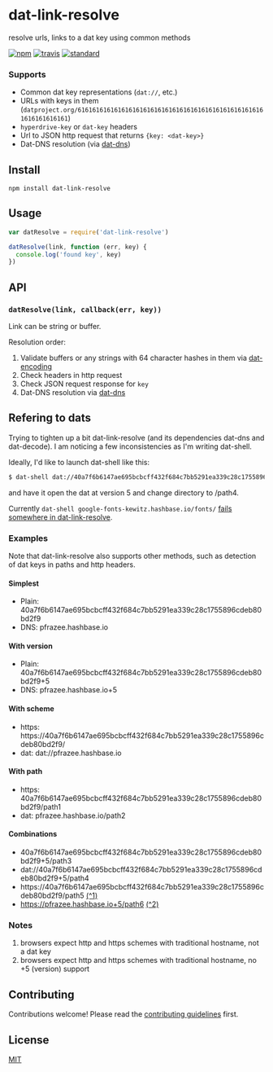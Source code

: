 # dat-link-resolve

resolve urls, links to a dat key using common methods

[![npm][npm-image]][npm-url]
[![travis][travis-image]][travis-url]
[![standard][standard-image]][standard-url]

### Supports

* Common dat key representations (`dat://`, etc.)
* URLs with keys in them (`datproject.org/6161616161616161616161616161616161616161616161616161616161616161`)
* `hyperdrive-key` or `dat-key` headers
* Url to JSON http request that returns `{key: <dat-key>}`
* Dat-DNS resolution (via [dat-dns](https://github.com/datprotocol/dat-dns))

## Install

```
npm install dat-link-resolve
```

## Usage

```js
var datResolve = require('dat-link-resolve')

datResolve(link, function (err, key) {
  console.log('found key', key)
})
```

## API

### `datResolve(link, callback(err, key))`

Link can be string or buffer.

Resolution order:

1. Validate buffers or any strings with 64 character hashes in them via [dat-encoding](https://github.com/juliangruber/dat-encoding)
2. Check headers in http request
3. Check JSON request response for `key`
4. Dat-DNS resolution via [dat-dns](https://github.com/datprotocol/dat-dns)

## Refering to dats
Trying to tighten up a bit dat-link-resolve (and its dependencies dat-dns and dat-decode). I am noticing a few inconsistencies as I'm writing dat-shell.

Ideally, I'd like to launch dat-shell like this:
```sh
$ dat-shell dat://40a7f6b6147ae695bcbcff432f684c7bb5291ea339c28c1755896cdeb80bd2f9+5/path4
```

and have it open the dat at version 5 and change directory to /path4.

Currently ```dat-shell google-fonts-kewitz.hashbase.io/fonts/``` [fails somewhere in dat-link-resolve](https://github.com/millette/dat-shell/issues/5).

### Examples
Note that dat-link-resolve also supports other methods, such as detection of dat keys in paths and http headers.

#### Simplest
* Plain: 40a7f6b6147ae695bcbcff432f684c7bb5291ea339c28c1755896cdeb80bd2f9
* DNS: pfrazee.hashbase.io

#### With version
* Plain: 40a7f6b6147ae695bcbcff432f684c7bb5291ea339c28c1755896cdeb80bd2f9+5
* DNS: pfrazee.hashbase.io+5

#### With scheme
* https: https://40a7f6b6147ae695bcbcff432f684c7bb5291ea339c28c1755896cdeb80bd2f9/
* dat: dat://pfrazee.hashbase.io

#### With path
* https: 40a7f6b6147ae695bcbcff432f684c7bb5291ea339c28c1755896cdeb80bd2f9/path1
* dat: pfrazee.hashbase.io/path2

#### Combinations
* 40a7f6b6147ae695bcbcff432f684c7bb5291ea339c28c1755896cdeb80bd2f9+5/path3
* dat://40a7f6b6147ae695bcbcff432f684c7bb5291ea339c28c1755896cdeb80bd2f9+5/path4
* https://40a7f6b6147ae695bcbcff432f684c7bb5291ea339c28c1755896cdeb80bd2f9/path5 [(^1)][]
* https://pfrazee.hashbase.io+5/path6 [(^2)][]

### Notes
1. browsers expect http and https schemes with traditional hostname, not a dat key
2. browsers expect http and https schemes with traditional hostname, no +5 (version) support

## Contributing

Contributions welcome! Please read the [contributing guidelines](CONTRIBUTING.md) first.

## License

[MIT](LICENSE.md)

[npm-image]: https://img.shields.io/npm/v/dat-link-resolve.svg?style=flat-square
[npm-url]: https://www.npmjs.com/package/dat-link-resolve
[travis-image]: https://img.shields.io/travis/joehand/dat-link-resolve.svg?style=flat-square
[travis-url]: https://travis-ci.org/joehand/dat-link-resolve
[standard-image]: https://img.shields.io/badge/code%20style-standard-brightgreen.svg?style=flat-square
[standard-url]: http://npm.im/standard
[(^1)]: <#notes>
[(^2)]: <#notes>
